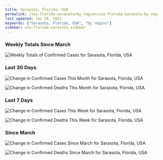 ```yaml
---
title: Sarasota, Florida, USA
permalink: /usa-florida-sarasota/by_region/usa-florida-sarasota-by_region.html
last_updated: Jan 29, 2021
keywords: ["Sarasota, Florida, USA", "by region"]
sidebar: usa-florida-sarasota_sidebar
---
```


<h3>Weekly Totals Since March</h3>

![Weekly Totals of Confirmed Cases for Sarasota, Florida, USA](/covid_tracker/images/graphs/usa-florida-sarasota-weekly_totals_graph.png)

<h3>Last 30 Days</h3>

![Change in Confirmed Cases This Month for Sarasota, Florida, USA](/covid_tracker/images/graphs/usa-florida-sarasota-delta_confirmed-30_days_graph.png)

![Change in Confirmed Deaths This Month for Sarasota, Florida, USA](/covid_tracker/images/graphs/usa-florida-sarasota-delta_deaths-30_days_graph.png)

<h3>Last 7 Days</h3>

![Change in Confirmed Cases This Week for Sarasota, Florida, USA](/covid_tracker/images/graphs/usa-florida-sarasota-delta_confirmed-7_days_graph.png)

![Change in Confirmed Deaths This Week for Sarasota, Florida, USA](/covid_tracker/images/graphs/usa-florida-sarasota-delta_deaths-7_days_graph.png)

<h3>Since March</h3>

![Change in Confirmed Cases Since March for Sarasota, Florida, USA](/covid_tracker/images/graphs/usa-florida-sarasota-delta_confirmed-since_march_graph.png)

![Change in Confirmed Deaths Since March for Sarasota, Florida, USA](/covid_tracker/images/graphs/usa-florida-sarasota-delta_deaths-since_march_graph.png)
